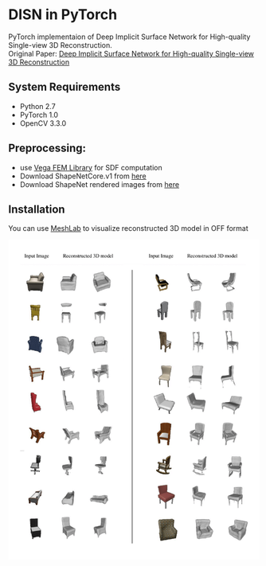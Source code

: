 # DISN in PyTorch
PyTorch implementaion of Deep Implicit Surface Network for High-quality Single-view 3D Reconstruction.   
Original Paper: [Deep Implicit Surface Network for High-quality Single-view 3D Reconstruction](https://arxiv.org/abs/1905.10711)

## System Requirements
- Python 2.7
- PyTorch 1.0
- OpenCV 3.3.0

## Preprocessing:
- use [Vega FEM Library](http://barbic.usc.edu/vega/) for SDF computation
- Download ShapeNetCore.v1 from [here](https://www.shapenet.org/account/) 
- Download ShapeNet rendered images from [here](http://cvgl.stanford.edu/data2/ShapeNetRendering.tgz)

## Installation
You can use [MeshLab](https://www.meshlab.net/#download) to visualize reconstructed 3D model in OFF format

![plot](https://github.com/Mahsa13473/DISN-PyTorch/blob/main/result.png)

